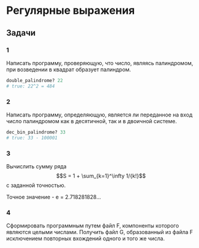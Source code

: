 # Регулярные выражения

## Задачи

### 1

Написать программу, проверяющую, что число, являясь палиндромом, при
возведении в квадрат образует палиндром.

```ruby
double_palindrome? 22
# true: 22^2 = 484
```

### 2

Написать программу, определяющую, является ли переданное на вход число палиндромом как в десятичной, так и в двоичной системе.

```ruby
dec_bin_palindrome? 33
# true: 33 - 100001
```

### 3

Вычислить сумму ряда $$S = 1 + \sum_{k=1}^\infty 1/{k!}$$ с заданной точностью.

Точное значение - e = 2.718281828...

### 4

Сформировать программным путем файл F, компоненты которого являются целыми числами. Получить файл G, образованный из файла F исключением повторных вхождений одного и того же числа.

